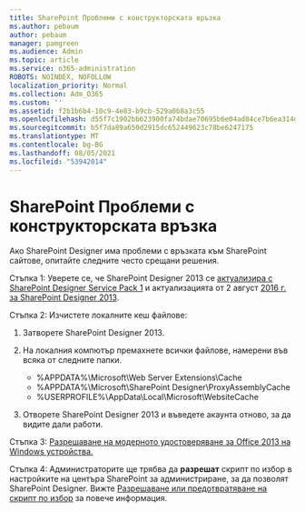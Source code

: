 ```yaml
---
title: SharePoint Проблеми с конструкторската връзка
ms.author: pebaum
author: pebaum
manager: pamgreen
ms.audience: Admin
ms.topic: article
ms.service: o365-administration
ROBOTS: NOINDEX, NOFOLLOW
localization_priority: Normal
ms.collection: Adm_O365
ms.custom: ''
ms.assetid: f2b1b6b4-10c9-4e83-b9cb-529a0b8a3c55
ms.openlocfilehash: d55f7c1902bb623900fa74bdae70695b6e04ad84ce7b6ea314db614283ec436d
ms.sourcegitcommit: b5f7da89a650d2915dc652449623c78be6247175
ms.translationtype: MT
ms.contentlocale: bg-BG
ms.lasthandoff: 08/05/2021
ms.locfileid: "53942014"
---
```

# <a name="sharepoint-designer-connection-issues"></a>SharePoint Проблеми с конструкторската връзка 

Ако SharePoint Designer има проблеми с връзката към SharePoint сайтове, опитайте следните често срещани решения.

Стъпка 1: Уверете се, че SharePoint Designer 2013 се [актуализира с SharePoint Designer Service Pack 1](https://support.microsoft.com/help/2817441/description-of-microsoft-sharepoint-designer-2013-service-pack-1-sp1) и актуализацията от 2 август [2016 г. за SharePoint Designer 2013](https://support.microsoft.com/help/3114721/august-2-2016-update-for-sharepoint-designer-2013-kb3114721).



Стъпка 2: Изчистете локалните кеш файлове:

1. Затворете SharePoint Designer 2013.

2. На локалния компютър премахнете всички файлове, намерени във всяка от следните папки.

    - %APPDATA%\Microsoft\Web Server Extensions\Cache
    - %APPDATA%\Microsoft\SharePoint Designer\ProxyAssemblyCache
    - %USERPROFILE%\AppData\Local\Microsoft\WebsiteCache

3. Отворете SharePoint Designer 2013 и въведете акаунта отново, за да видите дали работи.

Стъпка 3: [Разрешаване на модерното удостоверяване за Office 2013 на Windows устройства.](https://docs.microsoft.com/microsoft-365/admin/security-and-compliance/enable-modern-authentication)

Стъпка 4: Администраторите ще трябва да **разрешат** скрипт по избор в настройките на центъра SharePoint за администриране, за да позволят SharePoint Designer. Вижте [Разрешаване или предотвратяване на скрипт по избор](https://docs.microsoft.com/sharepoint/allow-or-prevent-custom-script) за повече информация.


